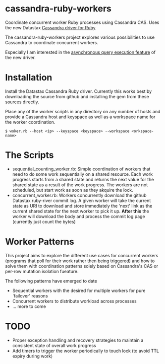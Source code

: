 cassandra-ruby-workers
======================

Coordinate concurrent worker Ruby processes using Cassandra CAS. Uses the new Datastax
[Cassandra driver for Ruby](https://github.com/datastax/ruby-driver)

The cassandra-ruby-workers project explores various possibilities to use Cassandra to coordinate
concurrent workers.

Especially I am interested in the [asynchronous query execution feature](https://github.com/datastax/ruby-driver/tree/master/features/asynchronous_io) of the new driver.



# Installation

Install the Datastax Cassandra Ruby driver. Currently this works best by downloading the
source from github and installing the gem from these sources directly.


Place any of the worker scripts in any directory on any number of hosts and provide a Cassandra host and keyspace as
well as a workspace name for the worker coordination.

    $ woker.rb --host <ip> --keyspace <keyspace> --workspace <orkspace-name>


# The Scripts

- sequential_counting_worker.rb: Simple coordination of workers that need to do some work sequentially on a shared resource. Each work progress starts from a shared state and returns the next value for the shared state as a result of the work progress. The workers are not scheduled, but start work as soon as they akquire the lock. 
- concurrent_worker.rb: Workers concurrently download the github Datastax ruby-river commit log. A given worker will take the current state as URI to download and store immediately the 'next' link as the current shared state for the next worker to pick it up. __After this__ the worker will download the body and process the commit log page (currently just count the bytes)

# Worker Patterns

This project aims to explore the different use cases for concurrent workers (programs that poll for their
work rather then being triggered) and how to solve them with coordination patterns solely based on Cassandra's 
CAS or per-row mutation isolation fueature.

The following patterns have emerged to date

- Sequential workers with the desired for multiple workers for pure 'failover' reasons
- Concurrent workers to distribute workload across processes
- ... more to come


# TODO

- Proper exception handling and recovery strategies to maintain a consistent state of overall work progress
- Add timers to trigger the worker periodically to touch lock (to avoid TTL expiry during work)




